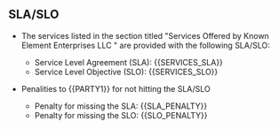 ## SLA/SLO

- The services listed in the section titled "Services Offered by Known Element Enterprises LLC " are provided with the following SLA/SLO:

  - Service Level Agreement (SLA): {{SERVICES_SLA}}
  - Service Level Objective (SLO): {{SERVICES_SLO}}

- Penalities to {{PARTY1}} for not hitting the SLA/SLO

  - Penalty for missing the SLA: {{SLA_PENALTY}}
  - Penalty for missing the SLO: {{SLO_PENALTY}}
